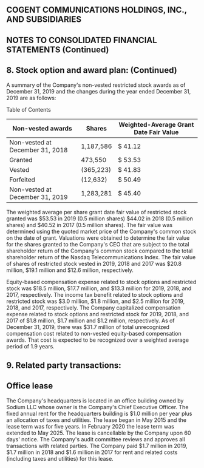 ## COGENT COMMUNICATIONS HOLDINGS, INC., AND SUBSIDIARIES

## NOTES TO CONSOLIDATED FINANCIAL STATEMENTS (Continued)

## 8. Stock option and award plan: (Continued)

A summary of the Company's non-vested restricted stock awards as of December 31, 2019 and the changes during the year ended December 31, 2019 are as follows:

Table of Contents

| Non-vested awards               | Shares    | Weighted-Average Grant Date Fair Value   |
|---------------------------------|-----------|------------------------------------------|
| Non-vested at December 31, 2018 | 1,187,586 | $ 41.12                                  |
| Granted                         | 473,550   | $ 53.53                                  |
| Vested                          | (365,223) | $ 41.83                                  |
| Forfeited                       | (12,632)  | $ 50.49                                  |
| Non-vested at December 31, 2019 | 1,283,281 | $ 45.40                                  |

The weighted average per share grant date fair value of restricted stock granted was $53.53 in 2019 (0.5 million shares) $44.02 in 2018 (0.5 million shares) and $40.52 in 2017 (0.5 million shares). The fair value was determined using the quoted market price of the Company's common stock on the date of grant. Valuations were obtained to determine the fair value for the shares granted to the Company's CEO that are subject to the total shareholder return of the Company's common stock compared to the total shareholder return of the Nasdaq Telecommunications Index. The fair value of shares of restricted stock vested in 2019, 2018 and 2017 was $20.8 million, $19.1 million and $12.6 million, respectively.

Equity-based compensation expense related to stock options and restricted stock was $18.5 million, $17.7 million, and $13.3 million for 2019, 2018, and 2017, respectively. The income tax benefit related to stock options and restricted stock was $3.0 million, $1.8 million, and $2.5 million for 2019, 2018, and 2017, respectively. The Company capitalized compensation expense related to stock options and restricted stock for 2019, 2018, and 2017 of $1.8 million, $1.7 million and $1.2 million, respectively. As of December 31, 2019, there was $31.7 million of total unrecognized compensation cost related to non-vested equity-based compensation awards. That cost is expected to be recognized over a weighted average period of 1.9 years.

## 9. Related party transactions:

## Office lease

The Company's headquarters is located in an office building owned by Sodium LLC whose owner is the Company's Chief Executive Officer. The fixed annual rent for the headquarters building is $1.0 million per year plus an allocation of taxes and utilities. The lease began in May 2015 and the lease term was for five years. In February 2020 the lease term was extended to May 2025. The lease is cancellable by the Company upon 60 days' notice. The Company's audit committee reviews and approves all transactions with related parties. The Company paid $1.7 million in 2019, $1.7 million in 2018 and $1.6 million in 2017 for rent and related costs (including taxes and utilities) for this lease.